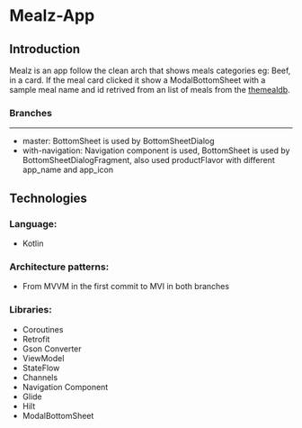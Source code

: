 # Mealz-App

Introduction
------------
Mealz is an app follow the clean arch that shows meals categories eg: Beef, in a card. If the meal card clicked it show a ModalBottomSheet with a sample meal name and id retrived from an list of meals from the [themealdb](https://www.themealdb.com/api.php).

### Branches
------------
- master: BottomSheet is used by BottomSheetDialog
- with-navigation: Navigation component is used, BottomSheet is used by BottomSheetDialogFragment, also used productFlavor with different app_name and app_icon

Technologies
------------
### Language:
- Kotlin
### Architecture patterns:
- From MVVM in the first commit to MVI in both branches
### Libraries:
- Coroutines
- Retrofit
- Gson Converter
- ViewModel
- StateFlow
- Channels
- Navigation Component
- Glide
- Hilt
- ModalBottomSheet

